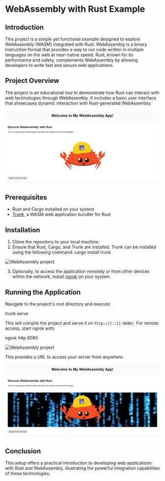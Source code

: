 # WebAssembly with Rust Example

## Introduction
This project is a simple yet functional example designed to explore WebAssembly (WASM) integrated with Rust. WebAssembly is a binary instruction format that provides a way to run code written in multiple languages on the web at near-native speed. Rust, known for its performance and safety, complements WebAssembly by allowing developers to write fast and secure web applications.

## Project Overview
The project is an educational tool to demonstrate how Rust can interact with web technologies through WebAssembly. It includes a basic user interface that showcases dynamic interaction with Rust-generated WebAssembly.

![WebAssembly project](https://github.com/Jakson-Almeida/Rust-Web-Assembly/blob/main/data/READ-ME-img1.png)

## Prerequisites
- Rust and Cargo installed on your system
- [Trunk](https://trunkrs.dev/), a WASM web application bundler for Rust

## Installation
1. Clone the repository to your local machine.
2. Ensure that Rust, Cargo, and Trunk are installed. Trunk can be installed using the following command:
cargo install trunk

![WebAssembly project](https://github.com/Jakson-Almeida/Rust-Web-Assembly/blob/main/data/READ-ME-img-terminal-trunk-serve)

3. Optionally, to access the application remotely or from other devices within the network, install [ngrok](https://ngrok.com/) on your system.

## Running the Application
Navigate to the project's root directory and execute:

trunk serve

This will compile the project and serve it on `http://[::1]:8080/`. For remote access, start ngrok with:

ngrok http 8080

![WebAssembly project](https://github.com/Jakson-Almeida/Rust-Web-Assembly/blob/main/data/READ-ME-img-terminal-ngrok-http-8080)

This provides a URL to access your server from anywhere.

![WebAssembly project](https://github.com/Jakson-Almeida/Rust-Web-Assembly/blob/main/data/READ-ME-img2.png)

## Conclusion
This setup offers a practical introduction to developing web applications with Rust and WebAssembly, illustrating the powerful integration capabilities of these technologies.

